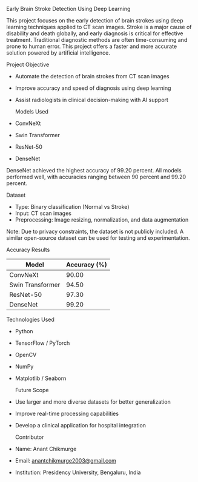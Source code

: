 
Early Brain Stroke Detection Using Deep Learning

This project focuses on the early detection of brain strokes using deep learning techniques applied to CT scan images. Stroke is a major cause of disability and death globally, and early diagnosis is critical for effective treatment. Traditional diagnostic methods are often time-consuming and prone to human error. This project offers a faster and more accurate solution powered by artificial intelligence.

  Project Objective

- Automate the detection of brain strokes from CT scan images  
- Improve accuracy and speed of diagnosis using deep learning  
- Assist radiologists in clinical decision-making with AI support  

  Models Used

- ConvNeXt  
- Swin Transformer  
- ResNet-50  
- DenseNet  

DenseNet achieved the highest accuracy of 99.20 percent. All models performed well, with accuracies ranging between 90 percent and 99.20 percent.

  Dataset

- Type: Binary classification (Normal vs Stroke)  
- Input: CT scan images  
- Preprocessing: Image resizing, normalization, and data augmentation  

Note: Due to privacy constraints, the dataset is not publicly included. A similar open-source dataset can be used for testing and experimentation.

  Accuracy Results

| Model            | Accuracy (%) |
|------------------|--------------|
| ConvNeXt         | 90.00        |
| Swin Transformer | 94.50        |
| ResNet-50        | 97.30        |
| DenseNet         | 99.20        |

  Technologies Used

- Python  
- TensorFlow / PyTorch  
- OpenCV  
- NumPy  
- Matplotlib / Seaborn  

  Future Scope

- Use larger and more diverse datasets for better generalization  
- Improve real-time processing capabilities  
- Develop a clinical application for hospital integration  

  Contributor

- Name: Anant Chikmurge  
- Email: anantchikmurge2003@gmail.com  
- Institution: Presidency University, Bengaluru, India


